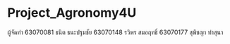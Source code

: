 # Project_Agronomy4U
ผู้จัดทำ
63070081 ธนิต ธนะปฐมชัย
63070148 รวิพร สมอฤทธิ์
63070177 สุพิชญา ทำสุนา
